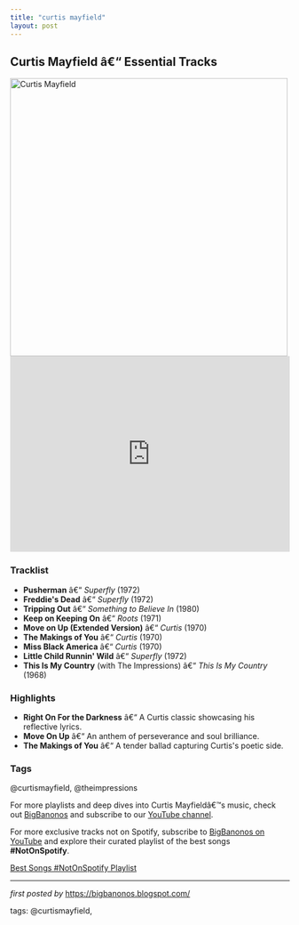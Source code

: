 ```yaml
---
title: "curtis mayfield"
layout: post
---
```

<h2>Curtis Mayfield â€“ Essential Tracks</h2> <div > <img src="https://www.rollingstone.com/wp-content/uploads/2018/06/rs-curtis-mayfield-4b278431-14de-49f5-8ddb-18cdd24aa6e4.jpg" alt="Curtis Mayfield" width="500" />
</div> <iframe src="https://open.spotify.com/embed/playlist/7l6aDO8spFoPcW0rtxcJQJ?utm_source=generator" width="100%" height="352" frameborder="0" allow="autoplay; clipboard-write; encrypted-media; fullscreen; picture-in-picture" loading="lazy"></iframe> <h3>Tracklist</h3>
<ul> <li><strong>Pusherman</strong> â€“ <em>Superfly</em> (1972)</li> <li><strong>Freddie's Dead</strong> â€“ <em>Superfly</em> (1972)</li> <li><strong>Tripping Out</strong> â€“ <em>Something to Believe In</em> (1980)</li> <li><strong>Keep on Keeping On</strong> â€“ <em>Roots</em> (1971)</li> <li><strong>Move on Up (Extended Version)</strong> â€“ <em>Curtis</em> (1970)</li> <li><strong>The Makings of You</strong> â€“ <em>Curtis</em> (1970)</li> <li><strong>Miss Black America</strong> â€“ <em>Curtis</em> (1970)</li> <li><strong>Little Child Runnin' Wild</strong> â€“ <em>Superfly</em> (1972)</li> <li><strong>This Is My Country</strong> (with The Impressions) â€“ <em>This Is My Country</em> (1968)</li>
</ul> <h3>Highlights</h3>
<ul> <li><strong>Right On For the Darkness</strong> â€“ A Curtis classic showcasing his reflective lyrics.</li> <li><strong>Move On Up</strong> â€“ An anthem of perseverance and soul brilliance.</li> <li><strong>The Makings of You</strong> â€“ A tender ballad capturing Curtis's poetic side.</li>
</ul> <h3>Tags</h3>
<p>@curtismayfield, @theimpressions</p> <p>For more playlists and deep dives into Curtis Mayfieldâ€™s music, check out <a href="https://bigbanonos.blogspot.com/" target="_blank">BigBanonos</a> and subscribe to our <a href="https://www.youtube.com/@BigBanonos" target="_blank">YouTube channel</a>.</p>


<!--Subscribe and Playlist Links-->
<div>
    <p>For more exclusive tracks not on Spotify, subscribe to <a href="https://www.youtube.com/@BigBanonos" target="_blank">BigBanonos on YouTube</a> and explore their curated playlist of the best songs <strong>#NotOnSpotify</strong>.</p>
    <p><a href="https://www.youtube.com/playlist?list=PLtuNtuTatqI0kFahUCbtbfenC_ET5O_tr" target="_blank">Best Songs #NotOnSpotify Playlist<br /></a></p></div>

<hr />

<p><em>first posted by</em> <a href="https://bigbanonos.blogspot.com/" rel="noopener" target="_new">https://bigbanonos.blogspot.com/</a></p>

<p>tags: @curtismayfield,</p>
